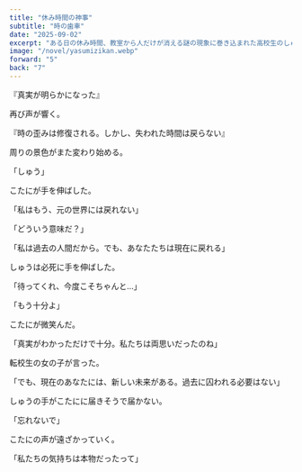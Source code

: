 ```yaml
---
title: "休み時間の神事"
subtitle: "時の歯車"
date: "2025-09-02"
excerpt: "ある日の休み時間、教室から人だけが消える謎の現象に巻き込まれた高校生のしゅう、しんじ、そして名前も知らない窓際の女の子。どこからか聞こえる謎の課題をクリアしていく中で、二年前に転校したこたにとの切ない思い出と、別れの日に生じた深い誤解が明かされる。過去と現在を行き来しながら真実を知ったしゅうは、現実世界で再びこたにと向き合い、失われた絆を取り戻す青春ファンタジー。"
image: "/novel/yasumizikan.webp"
forward: "5"
back: "7"
---
```

『真実が明らかになった』

再び声が響く。

『時の歪みは修復される。しかし、失われた時間は戻らない』

周りの景色がまた変わり始める。

「しゅう」

こたにが手を伸ばした。

「私はもう、元の世界には戻れない」

「どういう意味だ？」

「私は過去の人間だから。でも、あなたたちは現在に戻れる」

しゅうは必死に手を伸ばした。

「待ってくれ、今度こそちゃんと…」

「もう十分よ」

こたにが微笑んだ。

「真実がわかっただけで十分。私たちは両思いだったのね」

転校生の女の子が言った。

「でも、現在のあなたには、新しい未来がある。過去に囚われる必要はない」

しゅうの手がこたにに届きそうで届かない。

「忘れないで」

こたにの声が遠ざかっていく。

「私たちの気持ちは本物だったって」

